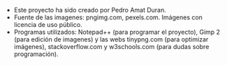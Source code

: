 * Este proyecto ha sido creado por Pedro Amat Duran.
* Fuente de las imagenes:  pngimg.com, pexels.com. Imágenes con licencia de uso público.
* Programas utilizados: Notepad++ (para programar el proyecto), Gimp 2 (para edición de imagenes) y las webs tinypng.com (para optimizar imágenes), stackoverflow.com y w3schools.com (para dudas sobre programación).
